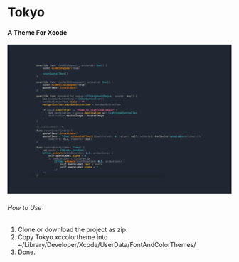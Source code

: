# Tokyo

#### A Theme For Xcode 

#### ![Tokyo](Tokyo.png)

###### How to Use

1. Clone or download the project as zip.
2. Copy Tokyo.xccolortheme into ~/Library/Developer/Xcode/UserData/FontAndColorThemes/
3. Done.